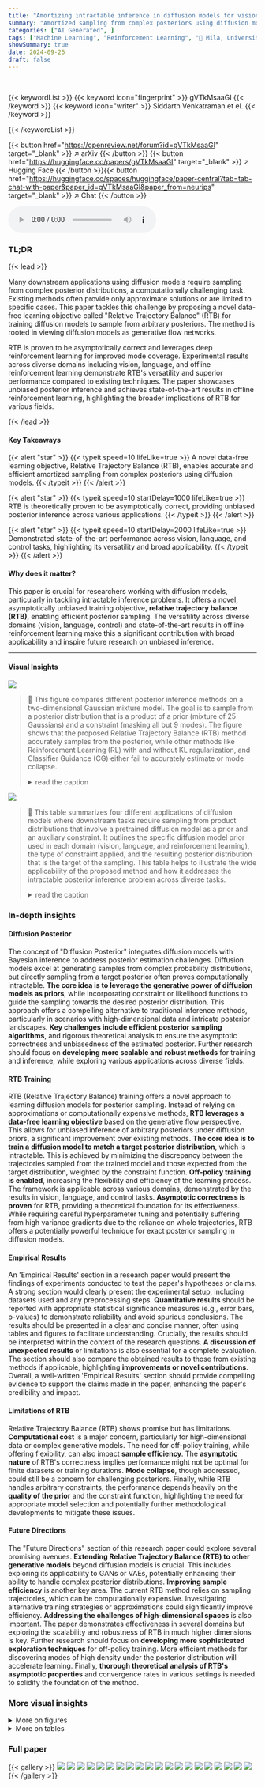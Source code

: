 ```yaml
---
title: "Amortizing intractable inference in diffusion models for vision, language, and control"
summary: "Amortized sampling from complex posteriors using diffusion models is achieved via a novel data-free learning objective, Relative Trajectory Balance (RTB).  RTB's asymptotic correctness is proven, offe..."
categories: ["AI Generated", ]
tags: ["Machine Learning", "Reinforcement Learning", "🏢 Mila, Université de Montréal",]
showSummary: true
date: 2024-09-26
draft: false
---
```


<br>

{{< keywordList >}}
{{< keyword icon="fingerprint" >}} gVTkMsaaGI {{< /keyword >}}
{{< keyword icon="writer" >}} Siddarth Venkatraman et el. {{< /keyword >}}
 
{{< /keywordList >}}

{{< button href="https://openreview.net/forum?id=gVTkMsaaGI" target="_blank" >}}
↗ arXiv
{{< /button >}}
{{< button href="https://huggingface.co/papers/gVTkMsaaGI" target="_blank" >}}
↗ Hugging Face
{{< /button >}}{{< button href="https://huggingface.co/spaces/huggingface/paper-central?tab=tab-chat-with-paper&paper_id=gVTkMsaaGI&paper_from=neurips" target="_blank" >}}
↗ Chat
{{< /button >}}




<audio controls>
    <source src="https://ai-paper-reviewer.com/gVTkMsaaGI/podcast.wav" type="audio/wav">
    Your browser does not support the audio element.
</audio>


### TL;DR


{{< lead >}}

Many downstream applications using diffusion models require sampling from complex posterior distributions, a computationally challenging task. Existing methods often provide only approximate solutions or are limited to specific cases. This paper tackles this challenge by proposing a novel data-free learning objective called "Relative Trajectory Balance" (RTB) for training diffusion models to sample from arbitrary posteriors.  The method is rooted in viewing diffusion models as generative flow networks. 



RTB is proven to be asymptotically correct and leverages deep reinforcement learning for improved mode coverage.  Experimental results across diverse domains including vision, language, and offline reinforcement learning demonstrate RTB's versatility and superior performance compared to existing techniques.  The paper showcases unbiased posterior inference and achieves state-of-the-art results in offline reinforcement learning, highlighting the broader implications of RTB for various fields.

{{< /lead >}}


#### Key Takeaways

{{< alert "star" >}}
{{< typeit speed=10 lifeLike=true >}} A novel data-free learning objective, Relative Trajectory Balance (RTB), enables accurate and efficient amortized sampling from complex posteriors using diffusion models. {{< /typeit >}}
{{< /alert >}}

{{< alert "star" >}}
{{< typeit speed=10 startDelay=1000 lifeLike=true >}} RTB is theoretically proven to be asymptotically correct, providing unbiased posterior inference across various applications. {{< /typeit >}}
{{< /alert >}}

{{< alert "star" >}}
{{< typeit speed=10 startDelay=2000 lifeLike=true >}} Demonstrated state-of-the-art performance across vision, language, and control tasks, highlighting its versatility and broad applicability. {{< /typeit >}}
{{< /alert >}}

#### Why does it matter?
This paper is crucial for researchers working with diffusion models, particularly in tackling intractable inference problems.  It offers a novel, asymptotically unbiased training objective, **relative trajectory balance (RTB)**, enabling efficient posterior sampling. The versatility across diverse domains (vision, language, control) and state-of-the-art results in offline reinforcement learning make this a significant contribution with broad applicability and inspire future research on unbiased inference.

------
#### Visual Insights



![](https://ai-paper-reviewer.com/gVTkMsaaGI/figures_0_1.jpg)

> 🔼 This figure compares different posterior inference methods on a two-dimensional Gaussian mixture model.  The goal is to sample from a posterior distribution that is a product of a prior (mixture of 25 Gaussians) and a constraint (masking all but 9 modes). The figure shows that the proposed Relative Trajectory Balance (RTB) method accurately samples from the posterior, while other methods like Reinforcement Learning (RL) with and without KL regularization, and Classifier Guidance (CG) either fail to accurately estimate or mode collapse.
> <details>
> <summary>read the caption</summary>
> Figure 1: Sampling densities learned by various posterior inference methods. The prior is a diffusion model sampling a mixture of 25 Gaussians (a) and the posterior is the product of the prior with a constraint that masks all but 9 of the modes (b). Our method (RTB) samples close to the true posterior (c). RL methods with tuned KL regularization yield inaccurate inference (d), while without KL regularization, they mode-collapse (e). A classifier guidance (CG) approximation (f) results in biased outcomes. For details, see §C.
> </details>





![](https://ai-paper-reviewer.com/gVTkMsaaGI/tables_1_1.jpg)

> 🔼 This table summarizes four different applications of diffusion models where downstream tasks require sampling from product distributions that involve a pretrained diffusion model as a prior and an auxiliary constraint.  It outlines the specific diffusion model prior used in each domain (vision, language, and reinforcement learning), the type of constraint applied, and the resulting posterior distribution that is the target of the sampling. This table helps to illustrate the wide applicability of the proposed method and how it addresses the intractable posterior inference problem across diverse tasks.
> <details>
> <summary>read the caption</summary>
> Table 1: Sources of diffusion priors and constraints.
> </details>





### In-depth insights


#### Diffusion Posterior
The concept of "Diffusion Posterior" integrates diffusion models with Bayesian inference to address posterior estimation challenges.  Diffusion models excel at generating samples from complex probability distributions, but directly sampling from a target posterior often proves computationally intractable.  **The core idea is to leverage the generative power of diffusion models as priors**, while incorporating constraint or likelihood functions to guide the sampling towards the desired posterior distribution.  This approach offers a compelling alternative to traditional inference methods, particularly in scenarios with high-dimensional data and intricate posterior landscapes.  **Key challenges include efficient posterior sampling algorithms**,  and rigorous theoretical analysis to ensure the asymptotic correctness and unbiasedness of the estimated posterior.  Further research should focus on **developing more scalable and robust methods** for training and inference, while exploring various applications across diverse fields.

#### RTB Training
RTB (Relative Trajectory Balance) training offers a novel approach to learning diffusion models for posterior sampling.  Instead of relying on approximations or computationally expensive methods, **RTB leverages a data-free learning objective** based on the generative flow perspective. This allows for unbiased inference of arbitrary posteriors under diffusion priors, a significant improvement over existing methods.  **The core idea is to train a diffusion model to match a target posterior distribution**, which is intractable.  This is achieved by minimizing the discrepancy between the trajectories sampled from the trained model and those expected from the target distribution, weighted by the constraint function. **Off-policy training is enabled**, increasing the flexibility and efficiency of the learning process. The framework is applicable across various domains, demonstrated by the results in vision, language, and control tasks.  **Asymptotic correctness is proven** for RTB, providing a theoretical foundation for its effectiveness. While requiring careful hyperparameter tuning and potentially suffering from high variance gradients due to the reliance on whole trajectories, RTB offers a potentially powerful technique for exact posterior sampling in diffusion models.

#### Empirical Results
An 'Empirical Results' section in a research paper would present the findings of experiments conducted to test the paper's hypotheses or claims.  A strong section would clearly present the experimental setup, including datasets used and any preprocessing steps.  **Quantitative results** should be reported with appropriate statistical significance measures (e.g., error bars, p-values) to demonstrate reliability and avoid spurious conclusions.  The results should be presented in a clear and concise manner, often using tables and figures to facilitate understanding.  Crucially, the results should be interpreted within the context of the research questions. **A discussion of unexpected results** or limitations is also essential for a complete evaluation. The section should also compare the obtained results to those from existing methods if applicable, highlighting **improvements or novel contributions**. Overall, a well-written 'Empirical Results' section should provide compelling evidence to support the claims made in the paper,  enhancing the paper's credibility and impact.

#### Limitations of RTB
Relative Trajectory Balance (RTB) shows promise but has limitations.  **Computational cost** is a major concern, particularly for high-dimensional data or complex generative models.  The need for off-policy training, while offering flexibility, can also impact **sample efficiency**. The **asymptotic nature** of RTB's correctness implies performance might not be optimal for finite datasets or training durations.  **Mode collapse**, though addressed, could still be a concern for challenging posteriors.  Finally, while RTB handles arbitrary constraints, the performance depends heavily on the **quality of the prior** and the constraint function, highlighting the need for appropriate model selection and potentially further methodological developments to mitigate these issues.

#### Future Directions
The "Future Directions" section of this research paper could explore several promising avenues.  **Extending Relative Trajectory Balance (RTB) to other generative models** beyond diffusion models is crucial.  This includes exploring its applicability to GANs or VAEs, potentially enhancing their ability to handle complex posterior distributions.  **Improving sample efficiency** is another key area. The current RTB method relies on sampling trajectories, which can be computationally expensive.  Investigating alternative training strategies or approximations could significantly improve efficiency.  **Addressing the challenges of high-dimensional spaces** is also important.  The paper demonstrates effectiveness in several domains but exploring the scalability and robustness of RTB in much higher dimensions is key.  Further research should focus on **developing more sophisticated exploration techniques** for off-policy training. More efficient methods for discovering modes of high density under the posterior distribution will accelerate learning. Finally, **thorough theoretical analysis of RTB's asymptotic properties** and convergence rates in various settings is needed to solidify the foundation of the method.


### More visual insights

<details>
<summary>More on figures
</summary>


![](https://ai-paper-reviewer.com/gVTkMsaaGI/figures_6_1.jpg)

> 🔼 The figure shows samples from posterior models fine-tuned using the proposed Relative Trajectory Balance (RTB) method.  It compares RTB's performance to other methods, including those based on reinforcement learning (RL) with KL regularization, and classifier guidance. The comparison highlights that RTB effectively samples from the true posterior distribution by achieving both high diversity and closeness to true samples of target classes, unlike RL methods with KL regularization (which show inaccurate inference) and those without (which exhibit mode collapse).
> <details>
> <summary>read the caption</summary>
> Figure 2: Samples from RTB fine-tuned diffusion posteriors.
> </details>



![](https://ai-paper-reviewer.com/gVTkMsaaGI/figures_7_1.jpg)

> 🔼 This figure compares different posterior inference methods on a two-dimensional Gaussian mixture model.  The prior (a) shows a mixture of 25 Gaussian distributions. The target posterior (b) is obtained by multiplying the prior with a constraint that keeps only 9 of the modes.  The figure then displays the sampling densities generated by various methods: (c) shows the proposed RTB method, which closely matches the true posterior; (d) shows RL with KL regularization, which is inaccurate; (e) shows RL without KL regularization which leads to mode collapse; (f) illustrates classifier guidance, which results in biased samples. Section C provides additional details.
> <details>
> <summary>read the caption</summary>
> Figure 1: Sampling densities learned by various posterior inference methods. The prior is a diffusion model sampling a mixture of 25 Gaussians (a) and the posterior is the product of the prior with a constraint that masks all but 9 of the modes (b). Our method (RTB) samples close to the true posterior (c). RL methods with tuned KL regularization yield inaccurate inference (d), while without KL regularization, they mode-collapse (e). A classifier guidance (CG) approximation (f) results in biased outcomes. For details, see §C.
> </details>



![](https://ai-paper-reviewer.com/gVTkMsaaGI/figures_7_2.jpg)

> 🔼 This figure compares different posterior inference methods on a 2D Gaussian mixture model.  The prior is a mixture of 25 Gaussians, and the posterior is obtained by masking all but 9 of those Gaussians. The figure shows that the proposed Relative Trajectory Balance (RTB) method accurately samples from the true posterior distribution, while other methods like Reinforcement Learning (RL) with KL regularization and classifier guidance either produce inaccurate or mode-collapsed results.
> <details>
> <summary>read the caption</summary>
> Figure 1: Sampling densities learned by various posterior inference methods. The prior is a diffusion model sampling a mixture of 25 Gaussians (a) and the posterior is the product of the prior with a constraint that masks all but 9 of the modes (b). Our method (RTB) samples close to the true posterior (c). RL methods with tuned KL regularization yield inaccurate inference (d), while without KL regularization, they mode-collapse (e). A classifier guidance (CG) approximation (f) results in biased outcomes. For details, see §C.
> </details>



![](https://ai-paper-reviewer.com/gVTkMsaaGI/figures_19_1.jpg)

> 🔼 This figure compares different posterior inference methods on a two-dimensional Gaussian mixture model.  The prior distribution (a) is a mixture of 25 Gaussian components. A posterior distribution (b) is created by multiplying the prior with a constraint that keeps only 9 of the components. The figure then displays the samples generated by several methods: (c) the proposed Relative Trajectory Balance (RTB) method; (d) Reinforcement Learning (RL) with KL regularization; (e) RL without KL regularization; and (f) Classifier Guidance (CG). The results show that only RTB accurately samples the true posterior while the other methods either produce inaccurate or mode-collapsed results.
> <details>
> <summary>read the caption</summary>
> Figure 1: Sampling densities learned by various posterior inference methods. The prior is a diffusion model sampling a mixture of 25 Gaussians (a) and the posterior is the product of the prior with a constraint that masks all but 9 of the modes (b). Our method (RTB) samples close to the true posterior (c). RL methods with tuned KL regularization yield inaccurate inference (d), while without KL regularization, they mode-collapse (e). A classifier guidance (CG) approximation (f) results in biased outcomes. For details, see §C.
> </details>



![](https://ai-paper-reviewer.com/gVTkMsaaGI/figures_19_2.jpg)

> 🔼 This figure compares different posterior inference methods on a 2D Gaussian mixture model.  The goal is to sample from a posterior distribution that is the product of a prior (a mixture of 25 Gaussians) and a constraint that selects only 9 of the modes.  The figure shows that the proposed method (RTB) effectively samples from the target posterior, unlike other methods such as Reinforcement Learning with and without KL regularization and Classifier Guidance, which either produce inaccurate or mode-collapsed results.
> <details>
> <summary>read the caption</summary>
> Figure 1: Sampling densities learned by various posterior inference methods. The prior is a diffusion model sampling a mixture of 25 Gaussians (a) and the posterior is the product of the prior with a constraint that masks all but 9 of the modes (b). Our method (RTB) samples close to the true posterior (c). RL methods with tuned KL regularization yield inaccurate inference (d), while without KL regularization, they mode-collapse (e). A classifier guidance (CG) approximation (f) results in biased outcomes. For details, see §C.
> </details>



![](https://ai-paper-reviewer.com/gVTkMsaaGI/figures_19_3.jpg)

> 🔼 This figure compares different posterior inference methods on a 2D Gaussian mixture model.  The prior (a) is a mixture of 25 Gaussians. The posterior (b) is obtained by multiplying the prior with a constraint that keeps only 9 of the modes.  The figure shows that Relative Trajectory Balance (RTB) effectively samples from the posterior distribution, while other methods (Reinforcement Learning with and without KL regularization, Classifier Guidance) either produce inaccurate results or suffer from mode collapse.
> <details>
> <summary>read the caption</summary>
> Figure 1: Sampling densities learned by various posterior inference methods. The prior is a diffusion model sampling a mixture of 25 Gaussians (a) and the posterior is the product of the prior with a constraint that masks all but 9 of the modes (b). Our method (RTB) samples close to the true posterior (c). RL methods with tuned KL regularization yield inaccurate inference (d), while without KL regularization, they mode-collapse (e). A classifier guidance (CG) approximation (f) results in biased outcomes. For details, see §C.
> </details>



![](https://ai-paper-reviewer.com/gVTkMsaaGI/figures_27_1.jpg)

> 🔼 This figure compares the sampling densities of different posterior inference methods on a two-dimensional Gaussian mixture model.  The prior distribution is a mixture of 25 Gaussians. The posterior distribution is obtained by multiplying the prior with a constraint that keeps only 9 of the 25 modes. The figure shows that the proposed Relative Trajectory Balance (RTB) method effectively samples from the target posterior distribution.  In contrast, Reinforcement Learning (RL) methods, with or without KL regularization, either mode collapse or produce inaccurate results, while the Classifier Guidance (CG) approximation leads to biased samples.
> <details>
> <summary>read the caption</summary>
> Figure 1: Sampling densities learned by various posterior inference methods. The prior is a diffusion model sampling a mixture of 25 Gaussians (a) and the posterior is the product of the prior with a constraint that masks all but 9 of the modes (b). Our method (RTB) samples close to the true posterior (c). RL methods with tuned KL regularization yield inaccurate inference (d), while without KL regularization, they mode-collapse (e). A classifier guidance (CG) approximation (f) results in biased outcomes. For details, see §C.
> </details>



![](https://ai-paper-reviewer.com/gVTkMsaaGI/figures_27_2.jpg)

> 🔼 This figure compares different posterior inference methods on a two-dimensional Gaussian mixture model. The prior (a) shows 25 modes, while the true posterior (b) masks all but 9 modes due to a constraint.  The figure demonstrates that the proposed Relative Trajectory Balance (RTB) method accurately samples from the true posterior (c), while other methods either fail (RL, classifier guidance) or mode collapse (RL without regularization).
> <details>
> <summary>read the caption</summary>
> Figure 1: Sampling densities learned by various posterior inference methods. The prior is a diffusion model sampling a mixture of 25 Gaussians (a) and the posterior is the product of the prior with a constraint that masks all but 9 of the modes (b). Our method (RTB) samples close to the true posterior (c). RL methods with tuned KL regularization yield inaccurate inference (d), while without KL regularization, they mode-collapse (e). A classifier guidance (CG) approximation (f) results in biased outcomes. For details, see §C.
> </details>



![](https://ai-paper-reviewer.com/gVTkMsaaGI/figures_27_3.jpg)

> 🔼 This figure compares different posterior inference methods on a two-dimensional Gaussian mixture model.  The goal is to sample from a posterior distribution that's a product of a prior distribution (a mixture of 25 Gaussians) and a constraint function that keeps only 9 of the modes.  The figure shows that the proposed Relative Trajectory Balance (RTB) method accurately samples from this posterior. In contrast, Reinforcement Learning (RL) methods, with or without KL regularization, produce either inaccurate or mode-collapsed results.  Classifier guidance also leads to biased sampling.
> <details>
> <summary>read the caption</summary>
> Figure 1: Sampling densities learned by various posterior inference methods. The prior is a diffusion model sampling a mixture of 25 Gaussians (a) and the posterior is the product of the prior with a constraint that masks all but 9 of the modes (b). Our method (RTB) samples close to the true posterior (c). RL methods with tuned KL regularization yield inaccurate inference (d), while without KL regularization, they mode-collapse (e). A classifier guidance (CG) approximation (f) results in biased outcomes. For details, see §C.
> </details>



![](https://ai-paper-reviewer.com/gVTkMsaaGI/figures_27_4.jpg)

> 🔼 This figure compares different posterior inference methods on a two-dimensional Gaussian mixture model.  The goal is to sample from a posterior distribution (panel b) that is obtained by multiplying the prior distribution (a) by a constraint function that masks most of the modes. The figure demonstrates the sampling densities resulting from several methods: (c) Relative Trajectory Balance (RTB), (d) Reinforcement Learning (RL) with KL-regularization, (e) RL without KL-regularization, (f) classifier guidance. RTB shows the closest approximation to the true posterior density.
> <details>
> <summary>read the caption</summary>
> Figure 1: Sampling densities learned by various posterior inference methods. The prior is a diffusion model sampling a mixture of 25 Gaussians (a) and the posterior is the product of the prior with a constraint that masks all but 9 of the modes (b). Our method (RTB) samples close to the true posterior (c). RL methods with tuned KL regularization yield inaccurate inference (d), while without KL regularization, they mode-collapse (e). A classifier guidance (CG) approximation (f) results in biased outcomes. For details, see §C.
> </details>



![](https://ai-paper-reviewer.com/gVTkMsaaGI/figures_27_5.jpg)

> 🔼 This figure compares the sampling densities produced by different posterior inference methods on a mixture of 25 Gaussians. The goal is to sample from a posterior distribution obtained by multiplying the prior (a mixture of 25 Gaussians) with a constraint that keeps only 9 of the modes.  The figure shows that RTB effectively samples the true posterior, while other methods (RL with/without KL regularization, classifier guidance) either fail to accurately represent the posterior or suffer from mode collapse or biased sampling.
> <details>
> <summary>read the caption</summary>
> Figure 1: Sampling densities learned by various posterior inference methods. The prior is a diffusion model sampling a mixture of 25 Gaussians (a) and the posterior is the product of the prior with a constraint that masks all but 9 of the modes (b). Our method (RTB) samples close to the true posterior (c). RL methods with tuned KL regularization yield inaccurate inference (d), while without KL regularization, they mode-collapse (e). A classifier guidance (CG) approximation (f) results in biased outcomes. For details, see §C.
> </details>



![](https://ai-paper-reviewer.com/gVTkMsaaGI/figures_27_6.jpg)

> 🔼 This figure shows samples generated from posterior models fine-tuned using the Relative Trajectory Balance (RTB) method.  It compares RTB's performance to other methods on MNIST and CIFAR-10 datasets for class-conditional image generation.  The results illustrate RTB's ability to generate diverse and high-quality samples while maintaining adherence to the target class, unlike other methods which demonstrate mode collapse or biased sampling.
> <details>
> <summary>read the caption</summary>
> Figure 2: Samples from RTB fine-tuned diffusion posteriors.
> </details>



![](https://ai-paper-reviewer.com/gVTkMsaaGI/figures_27_7.jpg)

> 🔼 This figure compares different posterior inference methods on a two-dimensional Gaussian mixture model.  It shows that the proposed Relative Trajectory Balance (RTB) method accurately samples from the target posterior distribution, whereas other methods like Reinforcement Learning (RL) with or without KL regularization, and Classifier Guidance (CG) fail to do so, either producing inaccurate results or suffering from mode collapse.
> <details>
> <summary>read the caption</summary>
> Figure 1: Sampling densities learned by various posterior inference methods. The prior is a diffusion model sampling a mixture of 25 Gaussians (a) and the posterior is the product of the prior with a constraint that masks all but 9 of the modes (b). Our method (RTB) samples close to the true posterior (c). RL methods with tuned KL regularization yield inaccurate inference (d), while without KL regularization, they mode-collapse (e). A classifier guidance (CG) approximation (f) results in biased outcomes. For details, see §C.
> </details>



![](https://ai-paper-reviewer.com/gVTkMsaaGI/figures_27_8.jpg)

> 🔼 This figure compares different posterior inference methods on a two-dimensional Gaussian mixture model. The goal is to sample from a posterior distribution that is the product of a prior distribution (a mixture of 25 Gaussians) and a constraint function. The figure shows that the proposed Relative Trajectory Balance (RTB) method accurately samples from the posterior, while other methods like Reinforcement Learning (RL) with and without KL regularization, and Classifier Guidance (CG) fail to do so, either due to inaccurate inference, mode collapse, or biased sampling.
> <details>
> <summary>read the caption</summary>
> Figure 1: Sampling densities learned by various posterior inference methods. The prior is a diffusion model sampling a mixture of 25 Gaussians (a) and the posterior is the product of the prior with a constraint that masks all but 9 of the modes (b). Our method (RTB) samples close to the true posterior (c). RL methods with tuned KL regularization yield inaccurate inference (d), while without KL regularization, they mode-collapse (e). A classifier guidance (CG) approximation (f) results in biased outcomes. For details, see §C.
> </details>



![](https://ai-paper-reviewer.com/gVTkMsaaGI/figures_28_1.jpg)

> 🔼 This figure compares different posterior inference methods on a two-dimensional Gaussian mixture model.  The goal is to sample from a target posterior distribution that is the product of a prior distribution (a mixture of 25 Gaussians) and a constraint that selects only 9 of the modes.  The figure shows that the proposed Relative Trajectory Balance (RTB) method accurately samples from the target posterior, while several alternative methods (reinforcement learning with and without KL regularization, and classifier guidance) fail to do so, either producing inaccurate samples or suffering from mode collapse (where only a subset of the modes are sampled).
> <details>
> <summary>read the caption</summary>
> Figure 1: Sampling densities learned by various posterior inference methods. The prior is a diffusion model sampling a mixture of 25 Gaussians (a) and the posterior is the product of the prior with a constraint that masks all but 9 of the modes (b). Our method (RTB) samples close to the true posterior (c). RL methods with tuned KL regularization yield inaccurate inference (d), while without KL regularization, they mode-collapse (e). A classifier guidance (CG) approximation (f) results in biased outcomes. For details, see §C.
> </details>



![](https://ai-paper-reviewer.com/gVTkMsaaGI/figures_28_2.jpg)

> 🔼 This figure compares different posterior inference methods on a two-dimensional Gaussian mixture model.  The prior distribution is a mixture of 25 Gaussians, and the posterior is obtained by multiplying this prior with a constraint that keeps only 9 of the modes.  The figure visualizes the sample densities produced by different methods: the true posterior, the proposed Relative Trajectory Balance (RTB) method, Reinforcement Learning (RL) methods with and without KL regularization, and Classifier Guidance (CG). RTB is shown to better approximate the true posterior compared to other methods.
> <details>
> <summary>read the caption</summary>
> Figure 1: Sampling densities learned by various posterior inference methods. The prior is a diffusion model sampling a mixture of 25 Gaussians (a) and the posterior is the product of the prior with a constraint that masks all but 9 of the modes (b). Our method (RTB) samples close to the true posterior (c). RL methods with tuned KL regularization yield inaccurate inference (d), while without KL regularization, they mode-collapse (e). A classifier guidance (CG) approximation (f) results in biased outcomes. For details, see §C.
> </details>



![](https://ai-paper-reviewer.com/gVTkMsaaGI/figures_28_3.jpg)

> 🔼 This figure compares different posterior inference methods on a 2D Gaussian mixture model.  The goal is to sample from a posterior distribution created by multiplying a prior (a mixture of 25 Gaussians) with a constraint that selects only 9 of the modes.  The figure shows that the proposed method (RTB) effectively samples from the target posterior, while other methods (RL with/without KL regularization, Classifier Guidance) either produce inaccurate results or suffer from mode collapse.
> <details>
> <summary>read the caption</summary>
> Figure 1: Sampling densities learned by various posterior inference methods. The prior is a diffusion model sampling a mixture of 25 Gaussians (a) and the posterior is the product of the prior with a constraint that masks all but 9 of the modes (b). Our method (RTB) samples close to the true posterior (c). RL methods with tuned KL regularization yield inaccurate inference (d), while without KL regularization, they mode-collapse (e). A classifier guidance (CG) approximation (f) results in biased outcomes. For details, see §C.
> </details>



![](https://ai-paper-reviewer.com/gVTkMsaaGI/figures_28_4.jpg)

> 🔼 This figure compares different posterior inference methods on a two-dimensional Gaussian mixture model.  It shows that the proposed Relative Trajectory Balance (RTB) method accurately samples from the target posterior distribution, unlike other methods such as Reinforcement Learning (RL) with and without KL regularization, and Classifier Guidance (CG), which suffer from inaccurate inference or mode collapse.
> <details>
> <summary>read the caption</summary>
> Figure 1: Sampling densities learned by various posterior inference methods. The prior is a diffusion model sampling a mixture of 25 Gaussians (a) and the posterior is the product of the prior with a constraint that masks all but 9 of the modes (b). Our method (RTB) samples close to the true posterior (c). RL methods with tuned KL regularization yield inaccurate inference (d), while without KL regularization, they mode-collapse (e). A classifier guidance (CG) approximation (f) results in biased outcomes. For details, see §C.
> </details>



![](https://ai-paper-reviewer.com/gVTkMsaaGI/figures_28_5.jpg)

> 🔼 This figure compares different posterior inference methods on a two-dimensional Gaussian mixture model.  The methods are evaluated on their ability to sample from a posterior distribution defined by a product of a prior distribution (a mixture of 25 Gaussians) and a constraint that keeps only 9 of the modes. The figure shows that the proposed Relative Trajectory Balance (RTB) method accurately samples from the posterior distribution, while other methods such as Reinforcement Learning (RL) with and without KL regularization, and Classifier Guidance (CG), fail to accurately sample the distribution.
> <details>
> <summary>read the caption</summary>
> Figure 1: Sampling densities learned by various posterior inference methods. The prior is a diffusion model sampling a mixture of 25 Gaussians (a) and the posterior is the product of the prior with a constraint that masks all but 9 of the modes (b). Our method (RTB) samples close to the true posterior (c). RL methods with tuned KL regularization yield inaccurate inference (d), while without KL regularization, they mode-collapse (e). A classifier guidance (CG) approximation (f) results in biased outcomes. For details, see §C.
> </details>



</details>




<details>
<summary>More on tables
</summary>


![](https://ai-paper-reviewer.com/gVTkMsaaGI/tables_8_1.jpg)
> 🔼 This table presents the results of a text infilling task using different language models.  The task involves predicting a missing sentence in a short story, given the preceding and following sentences. The models compared include an autoregressive language model, a discrete diffusion language model, and a discrete diffusion language model fine-tuned using the Relative Trajectory Balance (RTB) method. The evaluation metrics used are BLEU-4, GLEU-4, and BERTScore, all of which measure the similarity between the generated text and the reference text. The results show that the RTB-fine-tuned model outperforms the other models, indicating the effectiveness of RTB for improving text infilling.
> <details>
> <summary>read the caption</summary>
> Table 3: Results on the story infilling task with autoregressive and discrete diffusion language models. Metrics are computed with respect to reference infills from the dataset. All metrics are mean±std over 5 samples for each of the 100 test examples. RTB with discrete diffusion prior performs better than best baseline with autoregressive prior.
> </details>

![](https://ai-paper-reviewer.com/gVTkMsaaGI/tables_9_1.jpg)
> 🔼 This table presents the average rewards achieved by different offline reinforcement learning algorithms on three continuous control tasks from the D4RL benchmark.  The tasks involve locomotion with a half-cheetah, hopper, and walker2d robot.  Three different datasets are used for each task, representing varying levels of data quality (medium-expert, medium, medium-replay). The algorithms compared include several baselines (BC, CQL, IQL) and state-of-the-art diffusion-based offline RL methods (Diffuser, Decision Diffuser, D-QL, IDQL, QGPO), along with the proposed RTB method.  The table highlights the top-performing algorithms for each task and dataset by bolding the values within 5% of the maximum reward for that row.
> <details>
> <summary>read the caption</summary>
> Table 4: Average rewards of trained policies on D4RL locomotion tasks (mean±std over 5 random seeds). Following past work, numbers within 5% of maximum in every row are highlighted.
> </details>

![](https://ai-paper-reviewer.com/gVTkMsaaGI/tables_20_1.jpg)
> 🔼 This table presents the results of classifier-guided posterior sampling experiments using pretrained unconditional diffusion priors.  It compares the performance of several methods, including Relative Trajectory Balance (RTB),  on MNIST and CIFAR-10 datasets. Metrics such as expected log-likelihood of the classifier, FID (Fréchet Inception Distance), and diversity are reported to assess the quality of posterior samples generated by each method.  The table highlights that RTB achieves comparable or better performance compared to other methods in balancing reward and diversity, successfully addressing issues like mode collapse observed in other approaches.
> <details>
> <summary>read the caption</summary>
> Table 2: Classifier-guided posterior sampling with pretrained unconditional diffusion priors. We report the mean±std of each metric computed across all relevant classes for each experiment set, and highlight ±5% from highest/lower experimental value. The FID is computed between learned posterior samples and the true samples from the class in question. DP and LGD-MC fail to appropriately model the posterior distribution (high average logr(x)) while DDPO mode-collapses. RTB achieves comparable or superior performance to all other baselines, optimally balancing high reward and diversity as measured by FID. See Table E.1 for conditional variants.
> </details>

![](https://ai-paper-reviewer.com/gVTkMsaaGI/tables_21_1.jpg)
> 🔼 This table presents a quantitative comparison of different posterior sampling methods for classifier-guided image generation.  It shows the performance of several methods (including the proposed RTB method) across multiple metrics such as FID (Fréchet Inception Distance), diversity, and the average log-likelihood of the constraint.  The results demonstrate that the Relative Trajectory Balance (RTB) method outperforms existing methods in terms of balancing high reward and diversity.
> <details>
> <summary>read the caption</summary>
> Table 2: Classifier-guided posterior sampling with pretrained unconditional diffusion priors. We report the mean±std of each metric computed across all relevant classes for each experiment set, and highlight ±5% from highest/lower experimental value. The FID is computed between learned posterior samples and the true samples from the class in question. DP and LGD-MC fail to appropriately model the posterior distribution (high average logr(x)) while DDPO mode-collapses. RTB achieves comparable or superior performance to all other baselines, optimally balancing high reward and diversity as measured by FID. See Table E.1 for conditional variants.
> </details>

![](https://ai-paper-reviewer.com/gVTkMsaaGI/tables_22_1.jpg)
> 🔼 This table presents a quantitative comparison of different methods for classifier-guided posterior sampling using pretrained unconditional diffusion models.  It shows the performance of several methods, including Relative Trajectory Balance (RTB), on MNIST and CIFAR-10 datasets, evaluating metrics such as expected log-likelihood of the constraint (E[logr(x)]), Fréchet Inception Distance (FID), and diversity. The results demonstrate that RTB achieves a better balance between high reward and diversity, and outperforms existing approaches.  Conditional variants are also noted.
> <details>
> <summary>read the caption</summary>
> Table 2: Classifier-guided posterior sampling with pretrained unconditional diffusion priors. We report the mean±std of each metric computed across all relevant classes for each experiment set, and highlight ±5% from highest/lower experimental value. The FID is computed between learned posterior samples and the true samples from the class in question. DP and LGD-MC fail to appropriately model the posterior distribution (high average logr(x)) while DDPO mode-collapses. RTB achieves comparable or superior performance to all other baselines, optimally balancing high reward and diversity as measured by FID. See Table E.1 for conditional variants.
> </details>

![](https://ai-paper-reviewer.com/gVTkMsaaGI/tables_22_2.jpg)
> 🔼 This table presents a comparison of different methods for classifier-guided posterior sampling using pretrained unconditional diffusion priors.  The methods are evaluated on their ability to balance high reward and diversity in generated samples.  Metrics include the average log-likelihood of the constraint (logr(x)), Fréchet Inception Distance (FID), and diversity.  The table highlights the superior performance of Relative Trajectory Balance (RTB) in achieving both high reward and diversity compared to other baselines (DPS, LGD-MC, DDPO, DPOK).
> <details>
> <summary>read the caption</summary>
> Table 2: Classifier-guided posterior sampling with pretrained unconditional diffusion priors. We report the mean±std of each metric computed across all relevant classes for each experiment set, and highlight ±5% from highest/lower experimental value. The FID is computed between learned posterior samples and the true samples from the class in question. DP and LGD-MC fail to appropriately model the posterior distribution (high average logr(x)) while DDPO mode-collapses. RTB achieves comparable or superior performance to all other baselines, optimally balancing high reward and diversity as measured by FID. See Table E.1 for conditional variants.
> </details>

![](https://ai-paper-reviewer.com/gVTkMsaaGI/tables_23_1.jpg)
> 🔼 This table presents a quantitative comparison of different methods for class-conditional posterior sampling using pretrained unconditional diffusion priors.  The methods compared include Density Peak (DPS), Langevin Gradient Descent with Monte Carlo (LGD-MC), Diffusion with DDPM and KL penalty (DDPO), Diffusion with DPOK, and Relative Trajectory Balance (RTB). The table shows the mean and standard deviation of several metrics for each method across all relevant classes, including the expected log-likelihood of the constraint (logr(x)), Fréchet Inception Distance (FID), and diversity.  The results demonstrate that RTB outperforms other baselines by balancing high reward and diversity.
> <details>
> <summary>read the caption</summary>
> Table 2: Classifier-guided posterior sampling with pretrained unconditional diffusion priors. We report the mean±std of each metric computed across all relevant classes for each experiment set, and highlight ±5% from highest/lower experimental value. The FID is computed between learned posterior samples and the true samples from the class in question. DP and LGD-MC fail to appropriately model the posterior distribution (high average logr(x)) while DDPO mode-collapses. RTB achieves comparable or superior performance to all other baselines, optimally balancing high reward and diversity as measured by FID. See Table E.1 for conditional variants.
> </details>

![](https://ai-paper-reviewer.com/gVTkMsaaGI/tables_23_2.jpg)
> 🔼 This table presents the results of classifier-guided posterior sampling experiments using pretrained unconditional diffusion priors.  It compares the performance of the proposed Relative Trajectory Balance (RTB) method against several baselines (DPS, LGD-MC, DDPO, DPOK) across different metrics: expected log-likelihood of the constraint (E[logr(x)]), Frechet Inception Distance (FID), and diversity.  The results show that RTB outperforms or matches the baselines in balancing high reward and diversity, demonstrating its effectiveness in accurately modeling posterior distributions.
> <details>
> <summary>read the caption</summary>
> Table 2: Classifier-guided posterior sampling with pretrained unconditional diffusion priors. We report the mean±std of each metric computed across all relevant classes for each experiment set, and highlight ±5% from highest/lower experimental value. The FID is computed between learned posterior samples and the true samples from the class in question. DP and LGD-MC fail to appropriately model the posterior distribution (high average logr(x)) while DDPO mode-collapses. RTB achieves comparable or superior performance to all other baselines, optimally balancing high reward and diversity as measured by FID. See Table E.1 for conditional variants.
> </details>

![](https://ai-paper-reviewer.com/gVTkMsaaGI/tables_24_1.jpg)
> 🔼 This table compares the performance of the Relative Trajectory Balance (RTB) method when using two different training approaches on three different tasks from the D4RL benchmark. The 'Online' approach uses only online samples from the current policy to update the model parameters. The 'Mixed' approach additionally uses offline samples.  The table shows the average reward achieved by the trained policy on each task, with standard deviation across five random trials.  The results suggest that the mixed training approach can lead to slightly improved performance compared to online training on some tasks, although the differences are not very large for some tasks.
> <details>
> <summary>read the caption</summary>
> Table G.1: Mixed vs. online training on D4RL Tasks. We report mean±std over 5 random seeds.
> </details>

![](https://ai-paper-reviewer.com/gVTkMsaaGI/tables_24_2.jpg)
> 🔼 This table shows the hyperparameter values of temperature (α) used in the Relative Trajectory Balance (RTB) method for different D4RL tasks. The temperature parameter influences the balance between exploration and exploitation during training.
> <details>
> <summary>read the caption</summary>
> Table G.2: Temperature α = } for D4RL tasks
> </details>

![](https://ai-paper-reviewer.com/gVTkMsaaGI/tables_25_1.jpg)
> 🔼 This table presents a comparison of different methods for classifier-guided posterior sampling using pretrained unconditional diffusion priors.  The methods compared are DPS, LGD-MC, DDPO, DPOK, and the proposed RTB method.  The table shows the mean and standard deviation of three metrics: the expected log-likelihood of the constraint (E[log r(x)]), the Frechet Inception Distance (FID) which measures the quality of generated samples, and diversity (measured using cosine similarity).  RTB outperforms other methods in balancing reward and diversity.
> <details>
> <summary>read the caption</summary>
> Table 2: Classifier-guided posterior sampling with pretrained unconditional diffusion priors. We report the mean±std of each metric computed across all relevant classes for each experiment set, and highlight ±5% from highest/lower experimental value. The FID is computed between learned posterior samples and the true samples from the class in question. DP and LGD-MC fail to appropriately model the posterior distribution (high average logr(x)) while DDPO mode-collapses. RTB achieves comparable or superior performance to all other baselines, optimally balancing high reward and diversity as measured by FID. See Table E.1 for conditional variants.
> </details>

</details>




### Full paper

{{< gallery >}}
<img src="https://ai-paper-reviewer.com/gVTkMsaaGI/1.png" class="grid-w50 md:grid-w33 xl:grid-w25" />
<img src="https://ai-paper-reviewer.com/gVTkMsaaGI/2.png" class="grid-w50 md:grid-w33 xl:grid-w25" />
<img src="https://ai-paper-reviewer.com/gVTkMsaaGI/3.png" class="grid-w50 md:grid-w33 xl:grid-w25" />
<img src="https://ai-paper-reviewer.com/gVTkMsaaGI/4.png" class="grid-w50 md:grid-w33 xl:grid-w25" />
<img src="https://ai-paper-reviewer.com/gVTkMsaaGI/5.png" class="grid-w50 md:grid-w33 xl:grid-w25" />
<img src="https://ai-paper-reviewer.com/gVTkMsaaGI/6.png" class="grid-w50 md:grid-w33 xl:grid-w25" />
<img src="https://ai-paper-reviewer.com/gVTkMsaaGI/7.png" class="grid-w50 md:grid-w33 xl:grid-w25" />
<img src="https://ai-paper-reviewer.com/gVTkMsaaGI/8.png" class="grid-w50 md:grid-w33 xl:grid-w25" />
<img src="https://ai-paper-reviewer.com/gVTkMsaaGI/9.png" class="grid-w50 md:grid-w33 xl:grid-w25" />
<img src="https://ai-paper-reviewer.com/gVTkMsaaGI/10.png" class="grid-w50 md:grid-w33 xl:grid-w25" />
<img src="https://ai-paper-reviewer.com/gVTkMsaaGI/11.png" class="grid-w50 md:grid-w33 xl:grid-w25" />
<img src="https://ai-paper-reviewer.com/gVTkMsaaGI/12.png" class="grid-w50 md:grid-w33 xl:grid-w25" />
<img src="https://ai-paper-reviewer.com/gVTkMsaaGI/13.png" class="grid-w50 md:grid-w33 xl:grid-w25" />
<img src="https://ai-paper-reviewer.com/gVTkMsaaGI/14.png" class="grid-w50 md:grid-w33 xl:grid-w25" />
<img src="https://ai-paper-reviewer.com/gVTkMsaaGI/15.png" class="grid-w50 md:grid-w33 xl:grid-w25" />
<img src="https://ai-paper-reviewer.com/gVTkMsaaGI/16.png" class="grid-w50 md:grid-w33 xl:grid-w25" />
<img src="https://ai-paper-reviewer.com/gVTkMsaaGI/17.png" class="grid-w50 md:grid-w33 xl:grid-w25" />
<img src="https://ai-paper-reviewer.com/gVTkMsaaGI/18.png" class="grid-w50 md:grid-w33 xl:grid-w25" />
<img src="https://ai-paper-reviewer.com/gVTkMsaaGI/19.png" class="grid-w50 md:grid-w33 xl:grid-w25" />
<img src="https://ai-paper-reviewer.com/gVTkMsaaGI/20.png" class="grid-w50 md:grid-w33 xl:grid-w25" />
{{< /gallery >}}